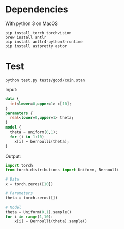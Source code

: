 # Dependencies

With python 3 on MacOS

```
pip install torch torchvision
brew install antlr
pip install antlr4-python3-runtime
pip install astpretty astor
```

# Test

```
python test.py tests/good/coin.stan
```

Input:
```stan
data {
  int<lower=0,upper=1> x[10];
}
parameters {
  real<lower=0,upper=1> theta;
}
model {
  theta ~ uniform(0,1);
  for (i in 1:10)
    x[i] ~ bernoulli(theta);
}
```

Output:
```python
import torch
from torch.distributions import Uniform, Bernoulli

# Data
x = torch.zeros([10])

# Parameters
theta = torch.zeros([])

# Model
theta = Uniform(0,1).sample()
for i in range(1,10):
    x[i] = Bernoulli(theta).sample()
```